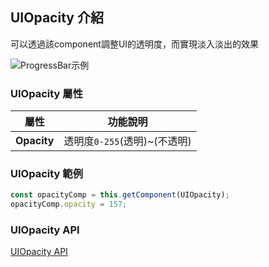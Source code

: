 
## UIOpacity 介紹

可以透過該component調整UI的透明度，而實現淡入淡出的效果

![ProgressBar示例](https://docs.cocos.com/creator/3.6/manual/zh/ui-system/components/editor/uiopacity/ui-opacity.png)


### UIOpacity 屬性

| 屬性                | 功能說明                                                    |
| ------------------- | ----------------------------------------------------------- |
|**Opacity**            |透明度`0-255`(透明)~(不透明)| 

### UIOpacity 範例

```ts
const opacityComp = this.getComponent(UIOpacity);
opacityComp.opacity = 157;
```

### UIOpacity API

[UIOpacity API](https://docs.cocos.com/creator/3.6/api/zh/class/UIOpacity)